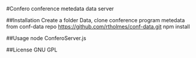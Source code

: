 #Confero conference metedata data server

##Installation
Create a folder Data, clone conference program metedata from conf-data repo https://github.com/rtholmes/conf-data.git
npm install

##Usage
node ConferoServer.js

##License 
GNU GPL
